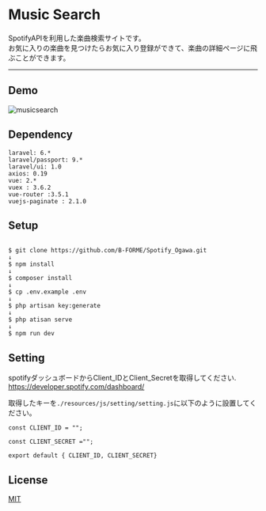 # Music Search　



SpotifyAPIを利用した楽曲検索サイトです。<br/>
お気に入りの楽曲を見つけたらお気に入り登録ができて、楽曲の詳細ページに飛ぶことができます。
　
***


## Demo

![musicsearch](https://user-images.githubusercontent.com/75051280/116493239-41308300-a8d9-11eb-876e-03a578ca9bcc.gif)


## Dependency

```
laravel: 6.*
laravel/passport: 9.*
laravel/ui: 1.0
axios: 0.19
vue: 2.*
vuex : 3.6.2
vue-router :3.5.1
vuejs-paginate : 2.1.0
```


## Setup

```

$ git clone https://github.com/B-FORME/Spotify_Ogawa.git
↓
$ npm install
↓
$ composer install
↓
$ cp .env.example .env
↓
$ php artisan key:generate
↓
$ php atisan serve
↓
$ npm run dev

```

## Setting

spotifyダッシュボードからClient_IDとClient_Secretを取得してください.
https://developer.spotify.com/dashboard/<br>

取得したキーを`./resources/js/setting/setting.js`に以下のように設置してください。

```
const CLIENT_ID = "";

const CLIENT_SECRET ="";

export default { CLIENT_ID, CLIENT_SECRET}
```

## License

[MIT](/LICENSE)